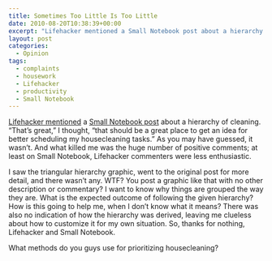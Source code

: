 ```yaml
---
title: Sometimes Too Little Is Too Little
date: 2010-08-20T10:38:39+00:00
excerpt: "Lifehacker mentioned a Small Notebook post about a hierarchy of cleaning. &ldquo;That's great,&rdquo; I thought,"
layout: post
categories:
  - Opinion
tags:
  - complaints
  - housework
  - Lifehacker
  - productivity
  - Small Notebook
---
```

[Lifehacker mentioned](http://lifehacker.com/5617352/use-the-hierarchy-of-cleaning-to-prioritize-chores) a [Small Notebook post](http://smallnotebook.org/2010/08/05/hierarchy-of-cleaning/) about a hierarchy of cleaning. “That’s great,” I thought, “that should be a great place to get an idea for better scheduling my housecleaning tasks.” As you may have guessed, it wasn’t. And what killed me was the huge number of positive comments; at least on Small Notebook, Lifehacker commenters were less enthusiastic.

I saw the triangular hierarchy graphic, went to the original post for more detail, and there wasn’t any. WTF? You post a graphic like that with no other description or commentary? I want to know why things are grouped the way they are. What is the expected outcome of following the given hierarchy? How is this going to help me, when I don’t know what it means? There was also no indication of how the hierarchy was derived, leaving me clueless about how to customize it for my own situation. So, thanks for nothing, Lifehacker and Small Notebook.

What methods do you guys use for prioritizing housecleaning?